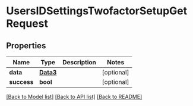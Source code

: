 # UsersIDSettingsTwofactorSetupGetRequest

## Properties
Name | Type | Description | Notes
------------ | ------------- | ------------- | -------------
**data** | [**Data3**](Data3.md) |  | [optional] 
**success** | **bool** |  | [optional] 

[[Back to Model list]](../README.md#documentation-for-models) [[Back to API list]](../README.md#documentation-for-api-endpoints) [[Back to README]](../README.md)

